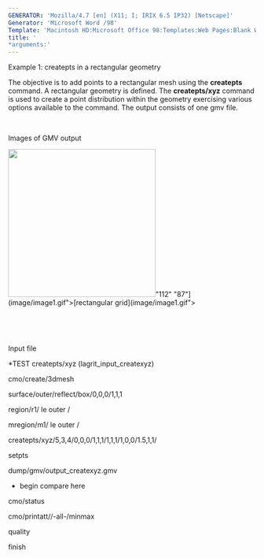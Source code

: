 ```yaml
---
GENERATOR: 'Mozilla/4.7 [en] (X11; I; IRIX 6.5 IP32) [Netscape]'
Generator: 'Microsoft Word /98'
Template: 'Macintosh HD:Microsoft Office 98:Templates:Web Pages:Blank Web Page'
title: '
*arguments:'
---
```


 Example 1: createpts in a rectangular geometry

  The objective is to add points to a rectangular mesh using the
  **createpts** command.
  A rectangular geometry is defined. The **createpts/xyz** command is
  used to create a point distribution within the geometry exercising
  various options available to the command. The output consists of one
  gmv file.

  [](../lagrit_input_createxyz) 

 Images of GMV output

  <img height="300" width="300" src="https://lanl.github.io/LaGriT/assets/images/image1tn.gif">"112"
  "87"](image/image1.gif">[rectangular grid](image/image1.gif">

   

   

 Input file

 
*TEST createpts/xyz (lagrit\_input\_createxyz)

 cmo/create/3dmesh

 surface/outer/reflect/box/0,0,0/1,1,1

 region/r1/ le outer /

 mregion/m1/ le outer /

 createpts/xyz/5,3,4/0,0,0/1,1,1/1,1,1/1,0,0/1.5,1,1/

 setpts

 dump/gmv/output\_createxyz.gmv

 
* begin compare here

 cmo/status

 cmo/printatt//-all-/minmax

 quality

 finish
